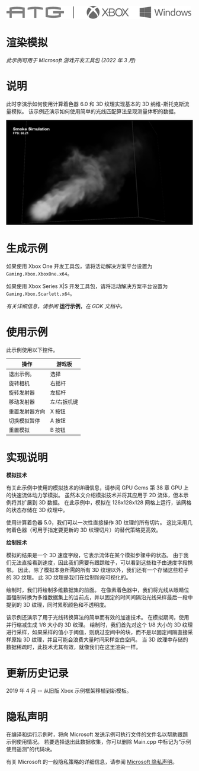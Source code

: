 ![](./media/image1.png)

# 渲染模拟

*此示例可用于 Microsoft 游戏开发工具包 (2022 年 3 月)*

# 说明

此时李演示如何使用计算着色器 6.0 和 3D 纹理实现基本的 3D 纳维-斯托克斯流量模拟。 该示例还演示如何使用简单的光线匹配算法呈现测量体积的数据。

![](./media/image3.png)

# 生成示例

如果使用 Xbox One 开发工具包，请将活动解决方案平台设置为 `Gaming.Xbox.XboxOne.x64`。

如果使用 Xbox Series X|S 开发工具包，请将活动解决方案平台设置为 `Gaming.Xbox.Scarlett.x64`。

*有关详细信息，请参阅* __运行示例__，*在 GDK 文档中。*

# 使用示例

此示例使用以下控件。

| 操作 | 游戏板 |
|---|---|
| 退出示例。 | 选择 |
| 旋转相机 | 右摇杆 |
| 旋转发射器 | 左摇杆 |
| 移动发射器 | 左/右扳机键 |
| 重置发射器方向 | X 按钮 |
| 切换模拟暂停 | A 按钮 |
| 重置模拟 | B 按钮 |

# 实现说明

**模拟技术**

有关此示例中使用的模拟技术的详细信息，请参阅 GPU Gems 第 38 章 GPU 上的快速流体动力学模拟。 虽然本文介绍模拟技术并将其应用于 2D 流体，但本示例将其扩展到 3D 数据。 在此示例中，模拟在 128x128x128 网格上运行，该网格的状态存储在 3D 纹理中。

使用计算着色器 5.0，我们可以一次性直接操作 3D 纹理的所有切片。 这比采用几何着色器（可用于指定要更新的 3D 纹理切片）的替代策略更高效。

**绘制技术**

模拟的结果是一个 3D 速度字段，它表示流体在某个模拟步骤中的状态。 由于我们无法直接看到速度，因此我们需要有跟踪粒子，可以看到这些粒子由速度字段携带。 因此，除了模拟本身所需的所有 3D 纹理以外，我们还有一个存储这些粒子的 3D 纹理。 此 3D 纹理是我们在绘制阶段可视化的。

绘制时，我们将绘制多维数据集的前面。 在像素着色器中，我们将光线从眼睛位置强制转换为多维数据集上的当前点，并以固定的时间间隔沿光线采样最后一段中提到的 3D 纹理，同时累积颜色和不透明度。

该示例还演示了用于光线转换算法的简单而有效的加速技术。 在模拟期间，使用并行缩减生成 1/8 大小的 3D 纹理。 绘制时，我们首先对这个 1/8 大小的 3D 纹理进行采样，如果采样的值小于阈值，则跳过空间中的块，而不是以固定间隔直接采样原始 3D 纹理，并且可能会浪费大量时间采样空白空间。 当 3D 纹理中存储的数据稀疏时，此技术尤其有效，就像我们在这里渲染一样。

# 更新历史记录

2019 年 4 月 -- 从旧版 Xbox 示例框架移植到新模板。

# 隐私声明

在编译和运行示例时，将向 Microsoft 发送示例可执行文件的文件名以帮助跟踪示例使用情况。 若要选择退出此数据收集，你可以删除 Main.cpp 中标记为&ldquo;示例使用遥测&rdquo;的代码块。

有关 Microsoft 的一般隐私策略的详细信息，请参阅 [Microsoft 隐私声明](https://privacy.microsoft.com/en-us/privacystatement/)。


